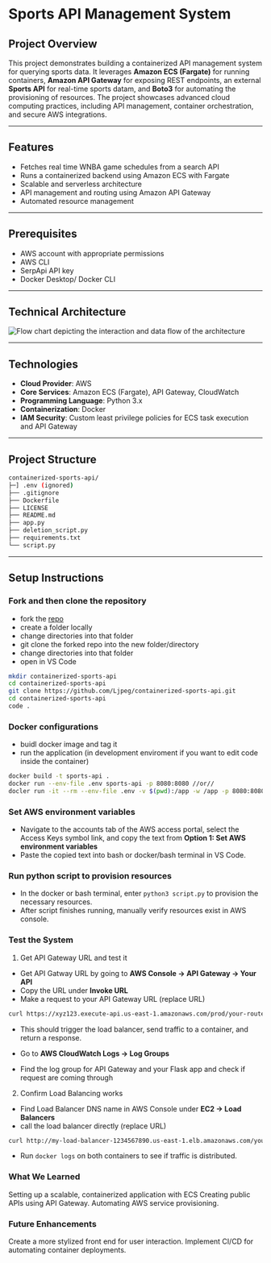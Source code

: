 # Sports API Management System

## **Project Overview**
This project demonstrates building a containerized API management system for querying sports data. It leverages **Amazon ECS (Fargate)** for running containers, **Amazon API Gateway** for exposing REST endpoints, an external **Sports API** for real-time sports datam, and **Boto3** for automating the provisioning of resources. The project showcases advanced cloud computing practices, including API management, container orchestration, and secure AWS integrations. 

---

## **Features**
- Fetches real time WNBA game schedules from a search API
- Runs a containerized backend using Amazon ECS with Fargate
- Scalable and serverless architecture
- API management and routing using Amazon API Gateway
- Automated resource management 
 
---

## **Prerequisites**
- AWS account with appropriate permissions
- AWS CLI
- SerpApi API key 
- Docker Desktop/ Docker CLI

---

## **Technical Architecture**
![Flow chart depicting the interaction and data flow of the architecture](https://dev-to-uploads.s3.amazonaws.com/uploads/articles/hsohede4yv2pwedea4u9.jpeg)

---

## **Technologies**
- **Cloud Provider**: AWS
- **Core Services**: Amazon ECS (Fargate), API Gateway, CloudWatch
- **Programming Language**: Python 3.x
- **Containerization**: Docker
- **IAM Security**: Custom least privilege policies for ECS task execution and API Gateway

---

## **Project Structure**

```bash
containerized-sports-api/
├─] .env (ignored)
├── .gitignore
├── Dockerfile
├── LICENSE
├── README.md
├── app.py
├── deletion_script.py
├── requirements.txt
└── script.py

```

---

## **Setup Instructions**

### **Fork and then clone the repository**
- fork the [repo](https://github.com/Ljpeg/containerized-sports-api)
- create a folder locally
- change directories into that folder
- git clone the forked repo into the new folder/directory
- change directories into that folder
- open in VS Code
```bash
mkdir containerized-sports-api
cd containerized-sports-api
git clone https://github.com/Ljpeg/containerized-sports-api.git
cd containerized-sports-api
code . 
```
### **Docker configurations**
- buidl docker image and tag it
- run the application (in development enviroment if you want to edit code inside the container)
```bash
docker build -t sports-api .
docker run --env-file .env sports-api -p 8080:8080 //or//
docler run -it --rm --env-file .env -v $(pwd):/app -w /app -p 8080:8080 sports-api bash
```
### **Set AWS environment variables**
- Navigate to the accounts tab of the AWS access portal, select the Access Keys symbol link, and copy the text from **Option 1: Set AWS environment variables**
- Paste the copied text into bash or docker/bash terminal in VS Code.
  
### Run python script to provision resources
- In the docker or bash terminal, enter `python3 script.py`  to provision the necessary resources. 
- After script finishes running, manually verify resources exist in AWS console. 


### **Test the System**
1. Get API Gateway URL and test it
- Get API Gatway URL by going to **AWS Console -> API Gateway -> Your API**
- Copy the URL under **Invoke URL**
- Make a request to your API Gateway URL (replace URL)
``` bash
curl https://xyz123.execute-api.us-east-1.amazonaws.com/prod/your-route
```
- This should trigger the load balancer, send traffic to a container, and return a response.
  
- Go to **AWS CloudWatch Logs -> Log Groups**
- Find the log group for API Gateway and your Flask app and check if request are coming through

2. Confirm Load Balancing works
- Find Load Balancer DNS name in AWS Console under **EC2 -> Load Balancers**
- call the load balancer directly (replace URL)
``` bash
curl http://my-load-balancer-1234567890.us-east-1.elb.amazonaws.com/your-route
```
- Run `docker logs` on both containers to see if traffic is distributed.
  
### **What We Learned**
Setting up a scalable, containerized application with ECS
Creating public APIs using API Gateway.
Automating AWS service provisioning. 

### **Future Enhancements**
Create a more stylized front end for user interaction.
Implement CI/CD for automating container deployments.


